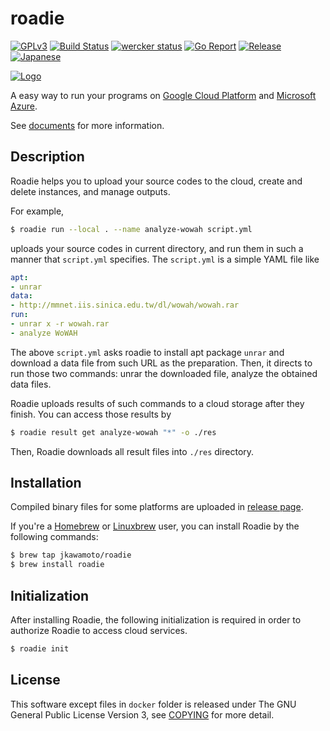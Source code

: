 # roadie
[![GPLv3](https://img.shields.io/badge/license-GPLv3-blue.svg)](https://www.gnu.org/copyleft/gpl.html)
[![Build Status](https://travis-ci.org/jkawamoto/roadie.svg?branch=master)](https://travis-ci.org/jkawamoto/roadie)
[![wercker status](https://app.wercker.com/status/6c499024136e7067b86bef4bd07d7f62/s/master "wercker status")](https://app.wercker.com/project/byKey/6c499024136e7067b86bef4bd07d7f62)
[![Go Report](https://goreportcard.com/badge/github.com/jkawamoto/roadie)](https://goreportcard.com/report/github.com/jkawamoto/roadie)
[![Release](https://img.shields.io/badge/release-0.3.13-brightgreen.svg)](https://github.com/jkawamoto/roadie/releases/tag/v0.3.13)
[![Japanese](https://img.shields.io/badge/qiita-%E6%97%A5%E6%9C%AC%E8%AA%9E-brightgreen.svg)](http://qiita.com/jkawamoto/items/751558536a597a33ae2a)

[![Logo](https://jkawamoto.github.io/roadie/img/banner.png)](https://jkawamoto.github.io/roadie/)

A easy way to run your programs on [Google Cloud Platform](https://cloud.google.com/) and [Microsoft Azure](https://azure.microsoft.com/).

See [documents](https://jkawamoto.github.io/roadie/) for more information.

## Description
Roadie helps you to upload your source codes to the cloud, create and delete
instances, and manage outputs.

For example,

```sh
$ roadie run --local . --name analyze-wowah script.yml
```

uploads your source codes in current directory, and run them in such a manner
that `script.yml` specifies. The `script.yml` is a simple YAML file like

```yaml
apt:
- unrar
data:
- http://mmnet.iis.sinica.edu.tw/dl/wowah/wowah.rar
run:
- unrar x -r wowah.rar
- analyze WoWAH
```

The above `script.yml` asks roadie to install apt package `unrar` and
download a data file from such URL as the preparation. Then, it directs
to run those two commands: unrar the downloaded file, analyze the obtained
data files.

Roadie uploads results of such commands to a cloud storage after they finish.
You can access those results by

```sh
$ roadie result get analyze-wowah "*" -o ./res
```

Then, Roadie downloads all result files into `./res` directory.

## Installation
Compiled binary files for some platforms are uploaded in
[release page](https://github.com/jkawamoto/roadie/releases).

If you're a [Homebrew](http://brew.sh/) or [Linuxbrew](http://linuxbrew.sh/)
user, you can install Roadie by the following commands:

```sh
$ brew tap jkawamoto/roadie
$ brew install roadie
```

## Initialization
After installing Roadie, the following initialization is required in order to
authorize Roadie to access cloud services.

```sh
$ roadie init
```

## License
This software except files in `docker` folder is released under The GNU General Public License Version 3, see [COPYING](COPYING) for more detail.
